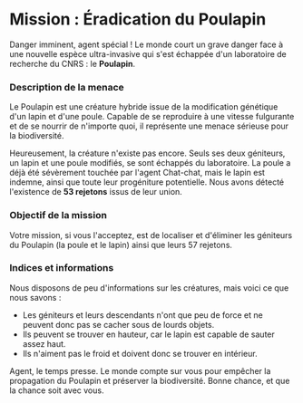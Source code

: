 Mission : Éradication du Poulapin
===================================

Danger imminent, agent spécial ! Le monde court un grave danger face à une nouvelle espèce ultra-invasive qui s'est échappée d'un laboratoire de recherche du CNRS : le **Poulapin**.

### Description de la menace

Le Poulapin est une créature hybride issue de la modification génétique d'un lapin et d'une poule. Capable de se reproduire à une vitesse fulgurante et de se nourrir de n'importe quoi, il représente une menace sérieuse pour la biodiversité.

Heureusement, la créature n'existe pas encore. Seuls ses deux géniteurs, un lapin et une poule modifiés, se sont échappés du laboratoire. La poule a déjà été sévèrement touchée par l'agent Chat-chat, mais le lapin est indemne, ainsi que toute leur progéniture potentielle. Nous avons détecté l'existence de **53 rejetons** issus de leur union.

### Objectif de la mission

Votre mission, si vous l'acceptez, est de localiser et d'éliminer les géniteurs du Poulapin (la poule et le lapin) ainsi que leurs 57 rejetons.

### Indices et informations

Nous disposons de peu d'informations sur les créatures, mais voici ce que nous savons :

* Les géniteurs et leurs descendants n'ont que peu de force et ne peuvent donc pas se cacher sous de lourds objets.
* Ils peuvent se trouver en hauteur, car le lapin est capable de sauter assez haut.
* Ils n'aiment pas le froid et doivent donc se trouver en intérieur.


Agent, le temps presse. Le monde compte sur vous pour empêcher la propagation du Poulapin et préserver la biodiversité. Bonne chance, et que la chance soit avec vous.
